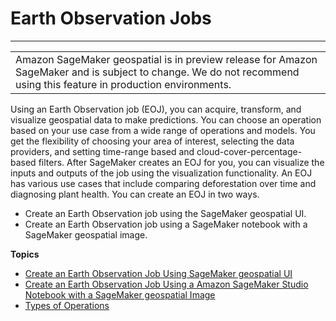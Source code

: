 # Earth Observation Jobs<a name="geospatial-eoj"></a>


****  

|  | 
| --- |
| Amazon SageMaker geospatial is in preview release for Amazon SageMaker and is subject to change\. We do not recommend using this feature in production environments\. | 

Using an Earth Observation job \(EOJ\), you can acquire, transform, and visualize geospatial data to make predictions\. You can choose an operation based on your use case from a wide range of operations and models\. You get the flexibility of choosing your area of interest, selecting the data providers, and setting time\-range based and cloud\-cover\-percentage\-based filters\. After SageMaker creates an EOJ for you, you can visualize the inputs and outputs of the job using the visualization functionality\. An EOJ has various use cases that include comparing deforestation over time and diagnosing plant health\. You can create an EOJ in two ways\.
+ Create an Earth Observation job using the SageMaker geospatial UI\.
+ Create an Earth Observation job using a SageMaker notebook with a SageMaker geospatial image\.

**Topics**
+ [Create an Earth Observation Job Using SageMaker geospatial UI](geospatial-eoj-console.md)
+ [Create an Earth Observation Job Using a Amazon SageMaker Studio Notebook with a SageMaker geospatial Image](geospatial-eoj-ntb.md)
+ [Types of Operations](geospatial-eoj-models.md)